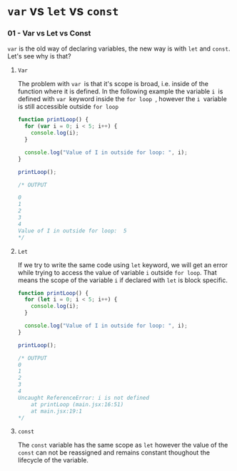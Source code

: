 # `var` vs `let` vs `const`

### 01 - Var vs Let vs Const

`var` is the old way of declaring variables, the new way is with `let` and `const`. Let's see why is that?

1. `Var`

   The problem with `var `is that it's scope is broad, i.e. inside of the function where it is defined. In the following example the variable `i `is defined with `var `keyword inside the `for loop `, however the `i `variable is still accessible outside `for loop`

   ```javascript
   function printLoop() {
     for (var i = 0; i < 5; i++) {
       console.log(i);
     }

     console.log("Value of I in outside for loop: ", i);
   }

   printLoop();

   /* OUTPUT
   
   0
   1
   2
   3
   4
   Value of I in outside for loop:  5
   */
   ```

2. `Let`

   If we try to write the same code using `let` keyword, we will get an error while trying to access the value of variable `i` outside `for loop`. That means the scope of the variable `i` if declared with `let` is block specific.

   ```javascript
   function printLoop() {
     for (let i = 0; i < 5; i++) {
       console.log(i);
     }

     console.log("Value of I in outside for loop: ", i);
   }

   printLoop();

   /* OUTPUT
   0
   1
   2
   3
   4
   Uncaught ReferenceError: i is not defined
       at printLoop (main.jsx:16:51)
       at main.jsx:19:1
   */
   ```

3. `const`

   The `const` variable has the same scope as `let` however the value of the `const` can not be reassigned and remains constant thoughout the lifecycle of the variable.

